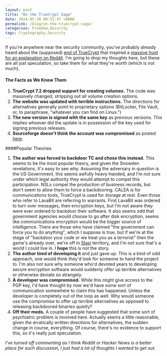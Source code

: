 ```yaml
---
layout: post
title: "On the TrueCrypt Saga"
date: 2014-05-30 00:52:47 +0000
permalink: /blog/on-the-truecrypt-saga/
categories: Freedom,Security
tags: Cryptography,Security
---
```

If you're anywhere near the security community, you've probably already heard about the (supposed) [end of TrueCrypt](http://truecrypt.sourceforge.net/) that inspired a [massive hunt for an explanation on Reddit](http://www.reddit.com/r/netsec/comments/26pz9b/truecrypt_development_has_ended_052814/).  I'm going to drop my thoughts here, but these are all just speculation, so take them for what they're worth (which is not much).

#### The Facts as We Know Them
1. **TrueCrypt 7.2 dropped support for creating volumes.** The code was massively changed, stripping out all volume creation options.
2. **The website was updated with terrible instructions.** The directions for alternatives generally point to proprietary options (BitLocker, File Vault, or, to paraphrase, "whatever you can find on Linux.")
3. **The new version is signed with the same key** as previous versions.  This implies whoever did the update is in possession of the key used for signing previous releases.
4. **Sourceforge doesn't think the account was compromised** as posted [here](https://news.ycombinator.com/item?id=7813121).

####Popular Theories
1. **The author was forced to backdoor TC and chose this instead.**  This seems to be the most popular theory, and given the Snowden revelations, it's easy to see why.  Assuming the adversary in question is the US Government, this seems awfully heavy-handed, and I'm not sure under which legal authority they would attempt to compel this participation.  NSLs compel the production of business records, but don't seem to allow them to force a backdooring.  CALEA is for communications tools, TrueCrypt is used for storage at rest.  Even those who refer to LavaBit are referring to warrants.  First LavaBit was ordered to turn over messages, then encryption keys, but I'm not aware they were ever ordered to backdoor their software.  It also seems odd that government agencies would choose to go after disk encryption, seems like communications encryption would be the bigger source of intelligence.  There are those who have claimed "the government can force you to do anything", which I suppose is true, but if we're at the stage of "backdoor your code or we treat you as a terrorist" then the game's already over, we're off in [Stasi](https://en.wikipedia.org/wiki/Stasi) territory, and I'm not sure that's a world I could live in.  I **hope** this is not the story.
2. **The author tired of developing it** and just gave up.  This is a kind of odd approach, one would think they'd look for someone to hand the project to.  I'm also not sure why someone who'd devoted years to developing secure encryption software would suddenly offer up terrible alternatives or otherwise deviate so strangely.
3. **A developer was compromised.**  While this might give access to the PGP key, I'd have thought by now we'd have some sort of communication somewhere to claim this has happened.  Unless the developer is completely out of the loop as well.  Why would someone use the compromise to offer up terrible alternatives as opposed to releasing backdoored binaries quietly?
4. **Off their meds.**  A couple of people have suggested that some sort of psychiatric problem is involved here.  Actually seems a little reasonable, given the erratically written directions for alternatives, the sudden change in course, everything.  Of course, there's no evidence to support this, so it's really just speculation.

*I've turned off commenting as I think Reddit or Hacker News is a better place for such discussion, I just had a lot of thoughts I wanted to get out.*
